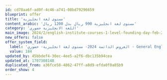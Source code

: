 ```yaml
---
id: cd78aa6f-ad0f-4c46-a741-08bd79296659
blueprint: offer
title: 'مستوى لغة انجليزية'
content_arabic: 'مستوى لغة انجليزية 990 ريال بدل 1200 ريال'
category: 'اللغة الانجليزية حضوري'
main_image: 2024/2/english-institute-courses-1-level-founding-day-feb-2024.jpg
new_offers: false
offer_system_field:
  label: 'العروض الدائمة 2024- مستوى لغة انجليزية- حضوري - General English - 123'
  value: 184
updated_by: 45bbdef4-30ec-4ee5-a2f6-dbc135b94cea
updated_at: 1707308148
duplicated_from: a36fce58-4862-47ff-a8d9-efda0f0a85b9
order_show: 4
---
```

